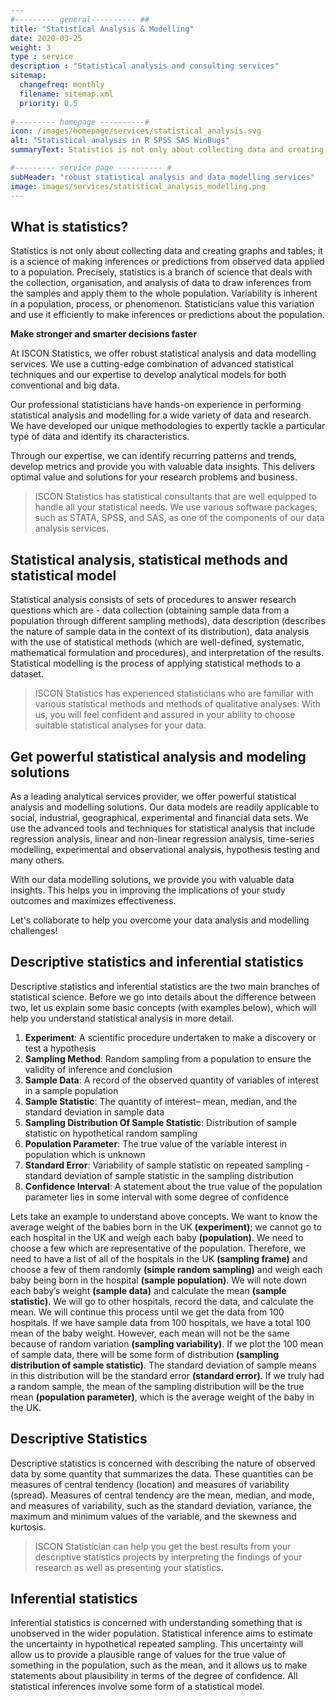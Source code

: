 ```yaml
---
#--------- general---------- ##
title: "Statistical Analysis & Modelling"
date: 2020-03-25
weight: 3
type : service
description : "Statistical analysis and consulting services"
sitemap:
  changefreq: monthly
  filename: sitemap.xml
  priority: 0.5
  
#--------- homepage ----------#
icon: /images/homepage/services/statistical_analysis.svg
alt: "Statistical analysis in R SPSS SAS WinBugs"
summaryText: Statistics is not only about collecting data and creating graphs and tables; it is a science of making inferences or predictions from observed data applied to a population. ISCON Statistics has statistical consultants that are well equipped to handle all your statistical needs. We use various software packages, such as STATA, SPSS, and R, as one of the components of our data analysis services.

#--------- service page ---------- #
subHeader: "robust statistical analysis and data modelling services"
image: images/services/statistical_analysis_modelling.png
---
```


## What is statistics?

Statistics is not only about collecting data and creating graphs and tables; it is a science of making inferences or predictions from observed data applied to a population. Precisely, statistics is a branch of science that deals with the collection, organisation, and analysis of data to draw inferences from the samples and apply them to the whole population. Variability is inherent in a population, process, or phenomenon. Statisticians value this variation and use it efficiently to make inferences or predictions about the population. 

**Make stronger and smarter decisions faster**

At ISCON Statistics, we offer robust statistical analysis and data modelling services. We use a cutting-edge combination of advanced statistical techniques and our expertise to develop analytical models for both conventional and big data.

Our professional statisticians have hands-on experience in performing statistical analysis and modelling for a wide variety of data and research. We have developed our unique methodologies to expertly tackle a particular type of data and identify its characteristics.

Through our expertise, we can identify recurring patterns and trends, develop metrics and provide you with valuable data insights. This delivers optimal value and solutions for your research problems and business. 

> ISCON Statistics has statistical consultants that are well equipped to handle all your statistical needs. We use various software packages, such as STATA, SPSS, and SAS, as one of the components of our data analysis services.

## Statistical analysis, statistical methods and statistical model  

Statistical analysis consists of sets of procedures to answer research questions which are - data collection (obtaining sample data from a population through different sampling methods), data description (describes the nature of sample data in the context of its distribution), data analysis with the use of statistical methods (which are well-defined, systematic, mathematical formulation and procedures), and interpretation of the results. Statistical modelling is the process of applying statistical methods to a dataset. 

> ISCON Statistics has experienced statisticians who are familiar with various statistical methods and methods of qualitative analyses. With us, you will feel confident and assured in your ability to choose suitable statistical analyses for your data.

## Get powerful statistical analysis and modeling solutions

As a leading analytical services provider, we offer powerful statistical analysis and modelling solutions. Our data models are readily applicable to social, industrial, geographical, experimental and financial data sets. We use the advanced tools and techniques for statistical analysis that include regression analysis, linear and non-linear regression analysis, time-series modelling, experimental and observational analysis, hypothesis testing and many others.

With our data modelling solutions, we provide you with valuable data insights. This helps you in improving the implications of your study outcomes and maximizes effectiveness.

Let's collaborate to help you overcome your data analysis and modelling challenges! 


## Descriptive statistics and inferential statistics

Descriptive statistics and inferential statistics are the two main branches of statistical science. Before we go into details about the difference between two, let us explain some basic concepts (with examples below), which will help you understand statistical analysis in more detail.

1.	**Experiment**: A scientific procedure undertaken to make a discovery or test a hypothesis
2.	**Sampling Method**: Random sampling from a population to ensure the validity of inference and conclusion
3.	**Sample Data**: A record of the observed quantity of variables of interest in a  sample population
4.	**Sample Statistic**: The quantity of interest– mean, median, and the standard deviation in sample data
5.	**Sampling Distribution Of Sample Statistic**: Distribution of sample statistic on hypothetical random sampling 
6.	**Population Parameter**: The true value of the variable interest in population which is unknown
7.	**Standard Error**: Variability of sample statistic on repeated sampling - standard deviation of sample statistic in the sampling distribution
8.	**Confidence Interval**: A statement about the true value of the population parameter lies in some interval with some degree of confidence

Lets take an example to understand above concepts. We want to know the average weight of the babies born in the UK **(experiment)**; we cannot go to each hospital in the UK and weigh each baby **(population)**. We need to choose a few which are representative of the population. Therefore, we need to have a list of all of the hospitals in the UK **(sampling frame)** and choose a few of them randomly **(simple random sampling)** and weigh each baby being born in the hospital **(sample population)**. We will note down each baby’s weight **(sample data)** and calculate the mean **(sample statistic)**. We will go to other hospitals, record the data, and calculate the mean. We will continue this process until we get the data from 100 hospitals. If we have sample data from 100 hospitals, we have a total 100 mean of the baby weight. However, each mean will not be the same because of random variation **(sampling variability)**. If we plot the 100 mean of sample data, there will be some form of distribution **(sampling distribution of sample statistic)**. The standard deviation of sample means in this distribution will be the standard error **(standard error)**. If we truly had a random sample, the mean of the sampling distribution will be the true mean **(population parameter)**, which is the average weight of the baby in the UK.
 
## Descriptive Statistics

Descriptive statistics is concerned with describing the nature of observed data by some quantity that summarizes the data. These quantities can be measures of central tendency (location) and measures of variability (spread). Measures of central tendency are the mean, median, and mode, and measures of variability, such as the standard deviation, variance, the maximum and minimum values of the variable, and the skewness and kurtosis. 

> ISCON Statistician can help you get the best results from your descriptive statistics projects by interpreting the findings of your research as well as presenting your statistics.

## Inferential statistics

Inferential statistics is concerned with understanding something that is unobserved in the wider population. Statistical inference aims to estimate the uncertainty in hypothetical repeated sampling. This uncertainty will allow us to provide a plausible range of values for the true value of something in the population, such as the mean, and it allows us to make statements about plausibility in terms of the degree of confidence. All statistical inferences involve some form of a statistical model.
